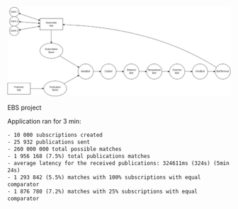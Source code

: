 ![Schema](https://github.com/iulyus01/EBS-proj/blob/master/schema.png)


EBS project

Application ran for 3 min:

    - 10 000 subscriptions created
    - 25 932 publications sent
    - 260 000 000 total possible matches
    - 1 956 168 (7.5%) total publications matches
    - average latency for the received publications: 324611ms (324s) (5min 24s)
    - 1 293 842 (5.5%) matches with 100% subscriptions with equal comparator
    - 1 876 780 (7.2%) matches with 25% subscriptions with equal comparator



